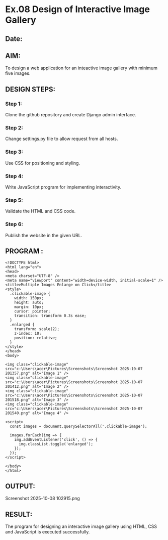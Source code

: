 # Ex.08 Design of Interactive Image Gallery
## Date:

## AIM:
To design a web application for an inteactive image gallery with minimum five images.

## DESIGN STEPS:

### Step 1:
Clone the github repository and create Django admin interface.

### Step 2:
Change settings.py file to allow request from all hosts.

### Step 3:
Use CSS for positioning and styling.

### Step 4:
Write JavaScript program for implementing interactivity.

### Step 5:
Validate the HTML and CSS code.

### Step 6:
Publish the website in the given URL.

## PROGRAM :

```
<!DOCTYPE html>
<html lang="en">
<head>
<meta charset="UTF-8" />
<meta name="viewport" content="width=device-width, initial-scale=1" />
<title>Multiple Images Enlarge on Click</title>
<style>
  .clickable-image {
    width: 150px;
    height: auto;
    margin: 10px;
    cursor: pointer;
    transition: transform 0.3s ease;
  }
  .enlarged {
    transform: scale(2);
    z-index: 10;
    position: relative;
  }
</style>
</head>
<body>

<img class="clickable-image" src="c:\Users\acer\Pictures\Screenshots\Screenshot 2025-10-07 201357.png" alt="Image 1" />
<img class="clickable-image" src="c:\Users\acer\Pictures\Screenshots\Screenshot 2025-10-07 201412.png" alt="Image 2" />
<img class="clickable-image" src="c:\Users\acer\Pictures\Screenshots\Screenshot 2025-10-07 201518.png" alt="Image 3" />
<img class="clickable-image" src="c:\Users\acer\Pictures\Screenshots\Screenshot 2025-10-07 201540.png" alt="Image 4" />

<script>
  const images = document.querySelectorAll('.clickable-image');

  images.forEach(img => {
    img.addEventListener('click', () => {
      img.classList.toggle('enlarged');
    });
  });
</script>

</body>
</html>
```
## OUTPUT:
Screenshot 2025-10-08 102915.png
## RESULT:
The program for designing an interactive image gallery using HTML, CSS and JavaScript is executed successfully.
